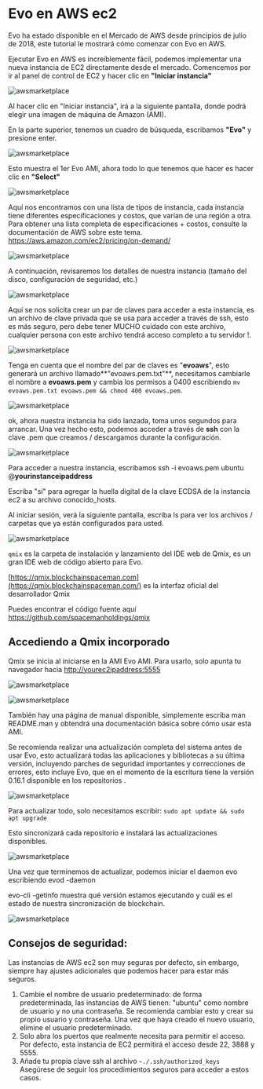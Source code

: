 # Evo en AWS ec2

Evo ha estado disponible en el Mercado de AWS desde principios de julio de 2018, este tutorial le mostrará cómo comenzar con Evo en AWS.

Ejecutar Evo en AWS es increíblemente fácil, podemos implementar una nueva instancia de EC2 directamente desde el mercado. Comencemos por ir al panel de control de EC2 y hacer clic en **"Iniciar instancia"**

![awsmarketplace](https://docs.coinevo.tech/en/Evo-AWS/aws.jpg)

Al hacer clic en "Iniciar instancia", irá a la siguiente pantalla, donde podrá elegir una imagen de máquina de Amazon (AMI).

En la parte superior, tenemos un cuadro de búsqueda, escribamos **"Evo"** y presione enter.

![awsmarketplace](https://docs.coinevo.tech/en/Evo-AWS/aws2.jpg)

Esto muestra el 1er Evo AMI, ahora todo lo que tenemos que hacer es hacer clic en **"Select"**

![awsmarketplace](https://docs.coinevo.tech/en/Evo-AWS/aws3.jpg)

Aquí nos encontramos con una lista de tipos de instancia, cada instancia tiene diferentes especificaciones y costos, que varían de una región a otra. Para obtener una lista completa de especificaciones + costos, consulte la documentación de AWS sobre este tema.  <https://aws.amazon.com/ec2/pricing/on-demand/>

![awsmarketplace](https://docs.coinevo.tech/en/Evo-AWS/aws4.jpg)

A continuación, revisaremos los detalles de nuestra instancia (tamaño del disco, configuración de seguridad, etc.)

![awsmarketplace](https://docs.coinevo.tech/en/Evo-AWS/aws5.jpg)

Aquí se nos solicita crear un par de claves para acceder a esta instancia, es un archivo de clave privada que se usa para acceder a través de ssh, esto es más seguro, pero debe tener MUCHO cuidado con este archivo, cualquier persona con este archivo tendrá acceso completo a tu servidor !.

![awsmarketplace](https://docs.coinevo.tech/en/Evo-AWS/aws6.jpg)

Tenga en cuenta que el nombre del par de claves es "**evoaws**", esto generará un archivo llamado**"evoaws.pem.txt"**, necesitamos cambiarle el nombre a **evoaws.pem** y cambia los permisos a 0400 escribiendo `mv evoaws.pem.txt evoaws.pem && chmod 400 evoaws.pem`.

![awsmarketplace](https://docs.coinevo.tech/en/Evo-AWS/aws7.jpg)

ok, ahora nuestra instancia ha sido lanzada, toma unos segundos para arrancar. Una vez hecho esto, podemos acceder a través de **ssh** con la clave .pem que creamos / descargamos durante la configuración.

![awsmarketplace](https://docs.coinevo.tech/en/Evo-AWS/aws8.jpg)

Para acceder a nuestra instancia, escribamos ssh -i evoaws.pem ubuntu @**yourinstanceipaddress**

Escriba "sí" para agregar la huella digital de la clave ECDSA de la instancia ec2 a su archivo conocido_hosts.

Al iniciar sesión, verá la siguiente pantalla, escriba ls para ver los archivos / carpetas que ya están configurados para usted.

![awsmarketplace](https://docs.coinevo.tech/en/Evo-AWS/term1.jpg)

`qmix` es la carpeta de instalación y lanzamiento del IDE web de Qmix, es un gran IDE web de código abierto para Evo.

[https://qmix.blockchainspaceman.com](https://qmix.blockchainspaceman.com/) es la interfaz oficial del desarrollador Qmix

Puedes encontrar el código fuente aquí <https://github.com/spacemanholdings/qmix>

## Accediendo a Qmix incorporado

Qmix se inicia al iniciarse en la AMI Evo AMI. Para usarlo, solo apunta tu navegador hacia [http://yourec2ipaddress:5555](http://yourec2ipaddress:5555/)

![awsmarketplace](https://docs.coinevo.tech/en/Evo-AWS/qmix.jpg)

![awsmarketplace](https://docs.coinevo.tech/en/Evo-AWS/term2.jpg)

También hay una página de manual disponible, simplemente escriba man README.man y obtendrá una documentación básica sobre cómo usar esta AMI.

Se recomienda realizar una actualización completa del sistema antes de usar Evo, esto actualizará todas las aplicaciones y bibliotecas a su última versión, incluyendo parches de seguridad importantes y correcciones de errores, esto incluye Evo, que en el momento de la escritura tiene la versión 0.16.1 disponible en los repositorios .

![awsmarketplace](https://docs.coinevo.tech/en/Evo-AWS/term5.jpg)

Para actualizar todo, solo necesitamos escribir: `sudo apt update && sudo apt upgrade`

Esto sincronizará cada repositorio e instalará las actualizaciones disponibles.

![awsmarketplace](https://docs.coinevo.tech/en/Evo-AWS/term4.jpg)

Una vez que terminemos de actualizar, podemos iniciar el daemon evo escribiendo evod -daemon

evo-cli -getinfo muestra qué versión estamos ejecutando y cuál es el estado de nuestra sincronización de blockchain.

![awsmarketplace](https://docs.coinevo.tech/en/Evo-AWS/term3.jpg)

## Consejos de seguridad:

Las instancias de AWS ec2 son muy seguras por defecto, sin embargo, siempre hay ajustes adicionales que podemos hacer para estar más seguros.

1. Cambie el nombre de usuario predeterminado: de forma predeterminada, las instancias de AWS tienen: "ubuntu" como nombre de usuario y no una contraseña. Se recomienda cambiar esto y crear su propio usuario y contraseña. Una vez que haya creado el nuevo usuario, elimine el usuario predeterminado.
2. Solo abra los puertos que realmente necesita para permitir el acceso. Por defecto, esta instancia de EC2 permitirá el acceso desde 22, 3888 y 5555.
3. Añade tu propia clave ssh al archivo `~./.ssh/authorized_keys` Asegúrese de seguir los procedimientos seguros para acceder a estos casos.